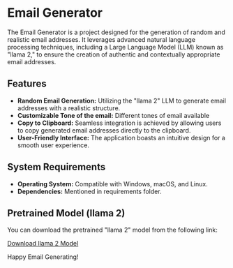 # Email Generator

The Email Generator is a project designed for the generation of random and realistic email addresses. It leverages advanced natural language processing techniques, including a Large Language Model (LLM) known as "llama 2," to ensure the creation of authentic and contextually appropriate email addresses.

## Features

- **Random Email Generation:** Utilizing the "llama 2" LLM to generate email addresses with a realistic structure.
- **Customizable Tone of the email:** Different tones of email available
- **Copy to Clipboard:** Seamless integration is achieved by allowing users to copy generated email addresses directly to the clipboard.
- **User-Friendly Interface:** The application boasts an intuitive design for a smooth user experience.

## System Requirements

- **Operating System:** Compatible with Windows, macOS, and Linux.
- **Dependencies:** Mentioned in requirements folder.

## Pretrained Model (llama 2)

You can download the pretrained "llama 2" model from the following link:

[Download llama 2 Model](https://huggingface.co/TheBloke/Llama-2-7B-Chat-GGML)


Happy Email Generating!
